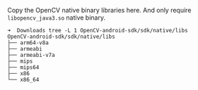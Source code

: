 Copy the OpenCV native binary libraries here. And only require `libopencv_java3.so` native binary.

```
➜  Downloads tree -L 1 OpenCV-android-sdk/sdk/native/libs 
OpenCV-android-sdk/sdk/native/libs
├── arm64-v8a
├── armeabi
├── armeabi-v7a
├── mips
├── mips64
├── x86
└── x86_64
```


